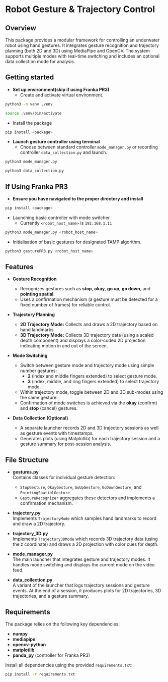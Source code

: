 # Robot Gesture & Trajectory Control

## Overview

This package provides a modular framework for controlling an underwater robot using hand gestures. It integrates gesture recognition and trajectory planning (both 2D and 3D) using MediaPipe and OpenCV. The system supports multiple modes with real-time switching and includes an optional data collection mode for analysis.

## Getting started

- **Set up environment(skip if using Franka PR3)**
  - Create and activate virtual environment.
```bash
python3 -m venv .venv
```
```bash
source .venv/bin/activate
```
- Install the package 
```bash
pip install <package>
```
- **Launch gesture controller using terminal**
    - Choose between standard controller `mode_manager.py` or recording controller `data_collection.py` and launch. 
```bash
python3 mode_manager.py
```
```bash
python3 data_collection.py
```

  
## If Using Franka PR3
- **Ensure you have navigated to the proper directory and install**
```bash
pip install <package>
```
- Launching basic controller with mode switcher
  - Currently `<robot_host_name>` is `192.168.1.11`
```bash
python3 mode_manager.py <robot_host_name>
```
  - Initialisation of basic gestures for designated TAMP algorithm.
```bash
python3 gesturePR3.py <robot_host_name>
```

## Features

- **Gesture Recognition**
  - Recognizes gestures such as **stop**, **okay**, **go up**, **go down**, and **pointing spatial**.
  - Uses a confirmation mechanism (a gesture must be detected for a fixed number of frames) for reliable control.

- **Trajectory Planning**
  - **2D Trajectory Mode:** Collects and draws a 2D trajectory based on hand landmarks.
  - **3D Trajectory Mode:** Collects 3D trajectory data (using a scaled depth component) and displays a color-coded 2D projection indicating motion in and out of the screen.

- **Mode Switching**
  - Switch between gesture mode and trajectory mode using simple number gestures:
    - **2** (index and middle fingers extended) to select gesture mode.
    - **3** (index, middle, and ring fingers extended) to select trajectory mode.
  - Within trajectory mode, toggle between 2D and 3D sub-modes using the same gesture.
  - Confirmation of mode switches is achieved via the **okay** (confirm) and **stop** (cancel) gestures.

- **Data Collection (Optional)**
  - A separate launcher records 2D and 3D trajectory sessions as well as gesture events with timestamps.
  - Generates plots (using Matplotlib) for each trajectory session and a gesture summary for post-session analysis.

## File Structure

- **gestures.py**  
  Contains classes for individual gesture detection:
  - `StopGesture`, `OkayGesture`, `GoUpGesture`, `GoDownGesture`, and `PointingSpatialGesture`
  - `GestureRecognizer` aggregates these detectors and implements a confirmation mechanism.

- **trajectory.py**  
  Implements `TrajectoryMode` which samples hand landmarks to record and draw a 2D trajectory.

- **trajectory_3D.py**  
  Implements `Trajectory3DMode` which records 3D trajectory data (using the z coordinate) and draws a 2D projection with color cues for depth.

- **mode_manager.py**  
  The main launcher that integrates gesture and trajectory modes. It handles mode switching and displays the current mode on the video feed.

- **data_collection.py**  
  A variant of the launcher that logs trajectory sessions and gesture events. At the end of a session, it produces plots for 2D trajectories, 3D trajectories, and a gesture summary.

## Requirements

The package relies on the following key dependencies:

- **numpy**
- **mediapipe**
- **opencv-python**
- **matplotlib**
- **panda_py** (controller for Franka PR3)

Install all dependencies using the provided `requirements.txt`:

```bash
pip install -r requirements.txt
